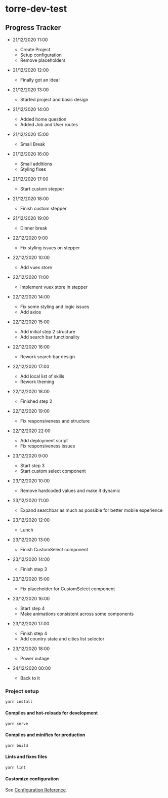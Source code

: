 # torre-dev-test

## Progress Tracker

- 21/12/2020 11:00
  - Create Project
  - Setup configuration
  - Remove placeholders

- 21/12/2020 12:00
  - Finally got an idea!

- 21/12/2020 13:00
  - Started project and basic design

- 21/12/2020 14:00
  - Added home question
  - Added Job and User routes

- 21/12/2020 15:00
  - Small Break

- 21/12/2020 16:00
  - Small additions
  - Styling fixes

- 21/12/2020 17:00
  - Start custom stepper

- 21/12/2020 18:00
  - Finish custom stepper

- 21/12/2020 19:00
  - Dinner break

- 22/12/2020 9:00
  - Fix styling issues on stepper

- 22/12/2020 10:00
  - Add vuex store

- 22/12/2020 11:00
  - Implement vuex store in stepper

- 22/12/2020 14:00
  - Fix some styling and logic issues
  - Add axios

- 22/12/2020 15:00
  - Add initial step 2 structure
  - Add search bar functionality

- 22/12/2020 16:00
  - Rework search bar design
  
- 22/12/2020 17:00
  - Add local list of skills
  - Rework theming

- 22/12/2020 18:00
  - Finished step 2

- 22/12/2020 19:00
  - Fix responsiveness and structure

- 22/12/2020 22:00
  - Add deployment script
  - Fix responsiveness issues

- 23/12/2020 9:00
  - Start step 3
  - Start custom select component

- 23/12/2020 10:00
  - Remove hardcoded values and make it dynamic

- 23/12/2020 11:00
  - Expand searchbar as much as possible for better mobile experience

- 23/12/2020 12:00
  - Lunch

- 23/12/2020 13:00
  - Finish CustomSelect component

- 23/12/2020 14:00
  - Finish step 3

- 23/12/2020 15:00
  - Fix placeholder for CustomSelect component

- 23/12/2020 16:00
  - Start step 4
  - Make animations consistent across some components

- 23/12/2020 17:00
  - Finish step 4
  - Add country state and cities list selector

- 23/12/2020 18:00
  - Power outage

- 24/12/2020 00:00
  - Back to it

### Project setup
```
yarn install
```

#### Compiles and hot-reloads for development
```
yarn serve
```

#### Compiles and minifies for production
```
yarn build
```

#### Lints and fixes files
```
yarn lint
```

#### Customize configuration
See [Configuration Reference](https://cli.vuejs.org/config/).
